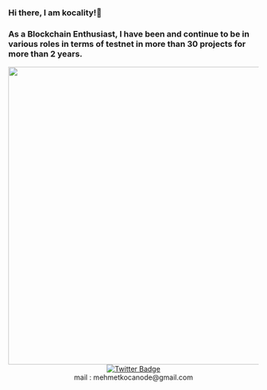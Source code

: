 ### Hi there, I am kocality!👋
 <a></a>
### As a Blockchain Enthusiast, I have been and continue to be in various roles in terms of testnet in more than 30 projects for more than 2 years.
 
<div id="header" align="center">
  <img src="https://media.tenor.com/6Q7bURXDaNIAAAAC/anime-death-note.gif](https://www.google.com/url?sa=i&url=https%3A%2F%2Ftenor.com%2Fview%2Fufo361-fire-shbzt-stay-high-gif-21869016&psig=AOvVaw3z43dVWHEnF8Q6fulaoIFY&ust=1676632975465000&source=images&cd=vfe&ved=0CA8QjRxqFwoTCLjkmtn2mf0CFQAAAAAdAAAAABAb)](https://media.tenor.com/hIUA2uaU3uYAAAAC/ufo361-fire.gif" width="600"/>


<div id="badges">
  <a href="https://twitter.com/kkocality">
    <img src="https://img.shields.io/badge/Twitter-blue?style=for-the-badge&logo=twitter&logoColor=white" alt="Twitter Badge"/>
  </a>
</div>

</div>  
<div align="center">  
mail : mehmetkocanode@gmail.com
